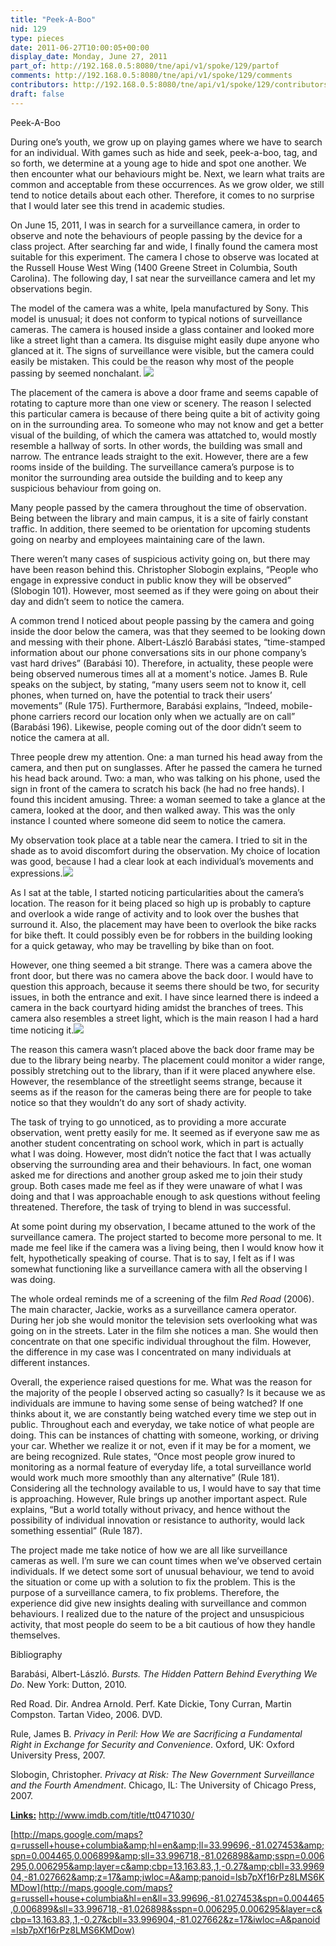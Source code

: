 ```yaml
---
title: "Peek-A-Boo"
nid: 129
type: pieces
date: 2011-06-27T10:00:05+00:00
display_date: Monday, June 27, 2011
part_of: http://192.168.0.5:8080/tne/api/v1/spoke/129/partof
comments: http://192.168.0.5:8080/tne/api/v1/spoke/129/comments
contributors: http://192.168.0.5:8080/tne/api/v1/spoke/129/contributors
draft: false
---
```


 Peek-A-Boo

 During one’s youth, we grow up on playing games where we have to search for an individual. With games such as hide and seek, peek-a-boo, tag, and so forth, we determine at a young age to hide and spot one another. We then encounter what our behaviours might be. Next, we learn what traits are common and acceptable from these occurrences. As we grow older, we still tend to notice details about each other. Therefore, it comes to no surprise that I would later see this trend in academic studies.

 On June 15, 2011, I was in search for a surveillance camera, in order to observe and note the behaviours of people passing by the device for a class project. After searching far and wide, I finally found the camera most suitable for this experiment. The camera I chose to observe was located at the Russell House West Wing (1400 Greene Street in Columbia, South Carolina). The following day, I sat near the surveillance camera and let my observations begin.

 The model of the camera was a white, Ipela manufactured by Sony. This model is unusual; it does not conform to typical notions of surveillance cameras. The camera is housed inside a glass container and looked more like a street light than a camera. Its disguise might easily dupe anyone who glanced at it. The signs of surveillance were visible, but the camera could easily be mistaken. This could be the reason why most of the people passing by seemed nonchalant. ![](/tne/sites/mediacommons.futureofthebook.org.tne/files/images/3.jpg)

 The placement of the camera is above a door frame and seems capable of rotating to capture more than one view or scenery. The reason I selected this particular camera is because of there being quite a bit of activity going on in the surrounding area. To someone who may not know and get a better visual of the building, of which the camera was attatched to, would mostly resemble a hallway of sorts. In other words, the building was small and narrow. The entrance leads straight to the exit. However, there are a few rooms inside of the building. The surveillance camera’s purpose is to monitor the surrounding area outside the building and to keep any suspicious behaviour from going on.

 Many people passed by the camera throughout the time of observation. Being between the library and main campus, it is a site of fairly constant traffic. In addition, there seemed to be orientation for upcoming students going on nearby and employees maintaining care of the lawn.

 There weren’t many cases of suspicious activity going on, but there may have been reason behind this. Christopher Slobogin explains, “People who engage in expressive conduct in public know they will be observed” (Slobogin 101). However, most seemed as if they were going on about their day and didn’t seem to notice the camera.

 A common trend I noticed about people passing by the camera and going inside the door below the camera, was that they seemed to be looking down and messing with their phone. Albert-László Barabási states, “time-stamped information about our phone conversations sits in our phone company’s vast hard drives” (Barabási 10). Therefore, in actuality, these people were being observed numerous times all at a moment's notice. James B. Rule speaks on the subject, by stating, “many users seem not to know it, cell phones, when turned on, have the potential to track their users’ movements” (Rule 175). Furthermore, Barabási explains, “Indeed, mobile-phone carriers record our location only when we actually are on call” (Barabási 196). Likewise, people coming out of the door didn’t seem to notice the camera at all.

 Three people drew my attention. One: a man turned his head away from the camera, and then put on sunglasses. After he passed the camera he turned his head back around. Two: a man, who was talking on his phone, used the sign in front of the camera to scratch his back (he had no free hands). I found this incident amusing. Three: a woman seemed to take a glance at the camera, looked at the door, and then walked away. This was the only instance I counted where someone did seem to notice the camera.

 My observation took place at a table near the camera. I tried to sit in the shade as to avoid discomfort during the observation. My choice of location was good, because I had a clear look at each individual’s movements and expressions.![](/tne/sites/mediacommons.futureofthebook.org.tne/files/images/1.jpg)

 As I sat at the table, I started noticing particularities about the camera’s location. The reason for it being placed so high up is probably to capture and overlook a wide range of activity and to look over the bushes that surround it. Also, the placement may have been to overlook the bike racks for bike theft. It could possibly even be for robbers in the building looking for a quick getaway, who may be travelling by bike than on foot.

 However, one thing seemed a bit strange. There was a camera above the front door, but there was no camera above the back door. I would have to question this approach, because it seems there should be two, for security issues, in both the entrance and exit. I have since learned there is indeed a camera in the back courtyard hiding amidst the branches of trees. This camera also resembles a street light, which is the main reason I had a hard time noticing it.![](/tne/sites/mediacommons.futureofthebook.org.tne/files/images/4.jpg)

 The reason this camera wasn’t placed above the back door frame may be due to the library being nearby. The placement could monitor a wider range, possibly stretching out to the library, than if it were placed anywhere else. However, the resemblance of the streetlight seems strange, because it seems as if the reason for the cameras being there are for people to take notice so that they wouldn’t do any sort of shady activity.

 The task of trying to go unnoticed, as to providing a more accurate observation, went pretty easily for me. It seemed as if everyone saw me as another student concentrating on school work, which in part is actually what I was doing. However, most didn’t notice the fact that I was actually observing the surrounding area and their behaviours. In fact, one woman asked me for directions and another group asked me to join their study group. Both cases made me feel as if they were unaware of what I was doing and that I was approachable enough to ask questions without feeling threatened. Therefore, the task of trying to blend in was successful.

 At some point during my observation, I became attuned to the work of the surveillance camera. The project started to become more personal to me. It made me feel like if the camera was a living being, then I would know how it felt, hypothetically speaking of course. That is to say, I felt as if I was somewhat functioning like a surveillance camera with all the observing I was doing.

 The whole ordeal reminds me of a screening of the film *Red Road* (2006). The main character, Jackie, works as a surveillance camera operator. During her job she would monitor the television sets overlooking what was going on in the streets. Later in the film she notices a man. She would then concentrate on that one specific individual throughout the film. However, the difference in my case was I concentrated on many individuals at different instances.

 Overall, the experience raised questions for me. What was the reason for the majority of the people I observed acting so casually? Is it because we as individuals are immune to having some sense of being watched? If one thinks about it, we are constantly being watched every time we step out in public. Throughout each and everyday, we take notice of what people are doing. This can be instances of chatting with someone, working, or driving your car. Whether we realize it or not, even if it may be for a moment, we are being recognized. Rule states, “Once most people grow inured to monitoring as a normal feature of everyday life, a total surveillance world would work much more smoothly than any alternative” (Rule 181). Considering all the technology available to us, I would have to say that time is approaching. However, Rule brings up another important aspect. Rule explains, “But a world totally without privacy, and hence without the possibility of individual innovation or resistance to authority, would lack something essential” (Rule 187).

 The project made me take notice of how we are all like surveillance cameras as well. I’m sure we can count times when we’ve observed certain individuals. If we detect some sort of unusual behaviour, we tend to avoid the situation or come up with a solution to fix the problem. This is the purpose of a surveillance camera, to fix problems. Therefore, the experience did give new insights dealing with surveillance and common behaviours. I realized due to the nature of the project and unsuspicious activity, that most people do seem to be a bit cautious of how they handle themselves.

 Bibliography

 Barabási, Albert-László. *Bursts. The Hidden Pattern Behind Everything We Do*. New York: Dutton, 2010.

 Red Road. Dir. Andrea Arnold. Perf. Kate Dickie, Tony Curran, Martin Compston. Tartan Video, 2006. DVD.

 Rule, James B. *Privacy in Peril: How We are Sacrificing a Fundamental Right in Exchange for Security and Convenience*. Oxford, UK: Oxford University Press, 2007.

 Slobogin, Christopher. *Privacy at Risk: The New Government Surveillance and the Fourth Amendment*. Chicago, IL: The University of Chicago Press, 2007.

<u>**Links:**</u>
<http://www.imdb.com/title/tt0471030/>

[http://maps.google.com/maps?q=russell+house+columbia&amp;hl=en&amp;ll=33.99696,-81.027453&amp;spn=0.004465,0.006899&amp;sll=33.996718,-81.026898&amp;sspn=0.006295,0.006295&amp;layer=c&amp;cbp=13,163.83,,1,-0.27&amp;cbll=33.996904,-81.027662&amp;z=17&amp;iwloc=A&amp;panoid=lsb7pXf16rPz8LMS6KMDow](http://maps.google.com/maps?q=russell+house+columbia&hl=en&ll=33.99696,-81.027453&spn=0.004465,0.006899&sll=33.996718,-81.026898&sspn=0.006295,0.006295&layer=c&cbp=13,163.83,,1,-0.27&cbll=33.996904,-81.027662&z=17&iwloc=A&panoid=lsb7pXf16rPz8LMS6KMDow)
